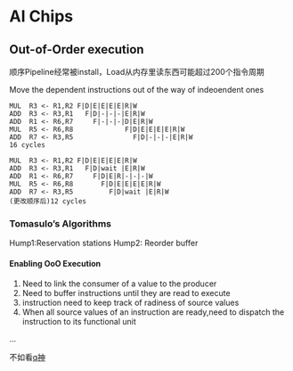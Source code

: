 # AI Chips

## Out-of-Order execution

顺序Pipeline经常被install，Load从内存里读东西可能超过200个指令周期

Move the dependent instructions out of the way of indeoendent ones

```text
MUL  R3 <- R1,R2 F|D|E|E|E|E|R|W
ADD  R3 <- R3,R1   F|D|-|-|-|E|R|W
ADD  R1 <- R6,R7     F|-|-|-|D|E|R|W
MUL  R5 <- R6,R8             F|D|E|E|E|E|R|W
ADD  R7 <- R3,R5               F|D|-|-|-|E|R|W
16 cycles
```

```text
MUL  R3 <- R1,R2 F|D|E|E|E|E|R|W
ADD  R3 <- R3,R1   F|D|wait |E|R|W
ADD  R1 <- R6,R7     F|D|E|R|-|-|-|W
MUL  R5 <- R6,R8       F|D|E|E|E|E|R|W
ADD  R7 <- R3,R5         F|D|wait |E|R|W
(更改顺序后)12 cycles
```

### Tomasulo’s Algorithms

Hump1:Reservation stations
Hump2: Reorder buffer

#### Enabling OoO Execution

1. Need to link the consumer of a value to the producer
2. Need to buffer instructions until they are read to execute
3. instruction need to keep track of radiness of source values
4. When all source values of an instruction are ready,need to dispatch the instruction to its functional unit

...

不如看[q神](https://note.hobbitqia.cc/CA/CA4/#tomasulos-approach)
